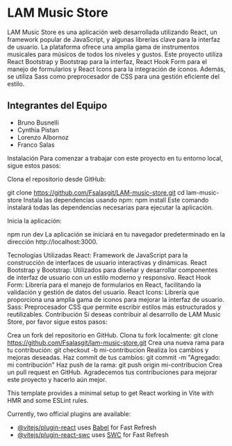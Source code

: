 # LAM Music Store

LAM Music Store es una aplicación web desarrollada utilizando React, un framework popular de JavaScript, y algunas librerías clave para la interfaz de usuario. La plataforma ofrece una amplia gama de instrumentos musicales para músicos de todos los niveles y gustos. Este proyecto utiliza React Bootstrap y Bootstrap para la interfaz, React Hook Form para el manejo de formularios y React Icons para la integración de íconos. Además, se utiliza Sass como preprocesador de CSS para una gestión eficiente del estilo.

## Integrantes del Equipo
- Bruno Busnelli
- Cynthia Pistan
- Lorenzo Albornoz
- Franco Salas

Instalación
Para comenzar a trabajar con este proyecto en tu entorno local, sigue estos pasos:

Clona el repositorio desde GitHub:

git clone https://github.com/Fsalasgit/LAM-music-store.git
cd lam-music-store
Instala las dependencias usando npm:
npm install
Este comando instalará todas las dependencias necesarias para ejecutar la aplicación.

Inicia la aplicación:

npm run dev
La aplicación se iniciará en tu navegador predeterminado en la dirección http://localhost:3000.

Tecnologías Utilizadas
React: Framework de JavaScript para la construcción de interfaces de usuario interactivas y dinámicas.
React Bootstrap y Bootstrap: Utilizados para diseñar y desarrollar componentes de interfaz de usuario con un estilo moderno y responsivo.
React Hook Form: Librería para el manejo de formularios en React, facilitando la validación y gestión de datos del usuario.
React Icons: Librería que proporciona una amplia gama de iconos para mejorar la interfaz de usuario.
Sass: Preprocesador CSS que permite escribir estilos más estructurados y reutilizables.
Contribución
Si deseas contribuir al desarrollo de LAM Music Store, por favor sigue estos pasos:

Crea un fork del repositorio en GitHub.
Clona tu fork localmente: git clone https://github.com/Fsalasgit/lam-music-store.git
Crea una nueva rama para tu contribución: git checkout -b mi-contribucion
Realiza los cambios y mejoras deseadas.
Haz commit de tus cambios: git commit -m "Agregado: mi contribución"
Haz push de la rama: git push origin mi-contribucion
Crea un pull request en GitHub.
Agradecemos tus contribuciones para mejorar este proyecto y hacerlo aún mejor.

This template provides a minimal setup to get React working in Vite with HMR and some ESLint rules.

Currently, two official plugins are available:

- [@vitejs/plugin-react](https://github.com/vitejs/vite-plugin-react/blob/main/packages/plugin-react/README.md) uses [Babel](https://babeljs.io/) for Fast Refresh
- [@vitejs/plugin-react-swc](https://github.com/vitejs/vite-plugin-react-swc) uses [SWC](https://swc.rs/) for Fast Refresh
